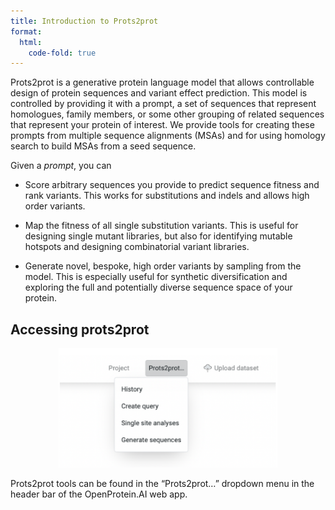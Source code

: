 ```yaml
---
title: Introduction to Prots2prot
format:
  html:
    code-fold: true
---
```


Prots2prot is a generative protein language model that allows controllable design of protein sequences and variant effect prediction. This model is controlled by providing it with a prompt, a set of sequences that represent homologues, family members, or some other grouping of related sequences that represent your protein of interest. We provide tools for creating these prompts from multiple sequence alignments (MSAs) and for using homology search to build MSAs from a seed sequence.

Given a *prompt*, you can

* Score arbitrary sequences you provide to predict sequence fitness and rank variants. This works for substitutions and indels and allows high order variants.

* Map the fitness of all single substitution variants. This is useful for designing single mutant libraries, but also for identifying mutable hotspots and designing combinatorial variant libraries.

* Generate novel, bespoke, high order variants by sampling from the model. This is especially useful for synthetic diversification and exploring the full and potentially diverse sequence space of your protein.

## Accessing prots2prot

<p align="center">
<img src="p2p_images/45_access_prots.png" width="350">
</p>

Prots2prot tools can be found in the “Prots2prot…” dropdown menu in the header bar of the OpenProtein.AI web app.